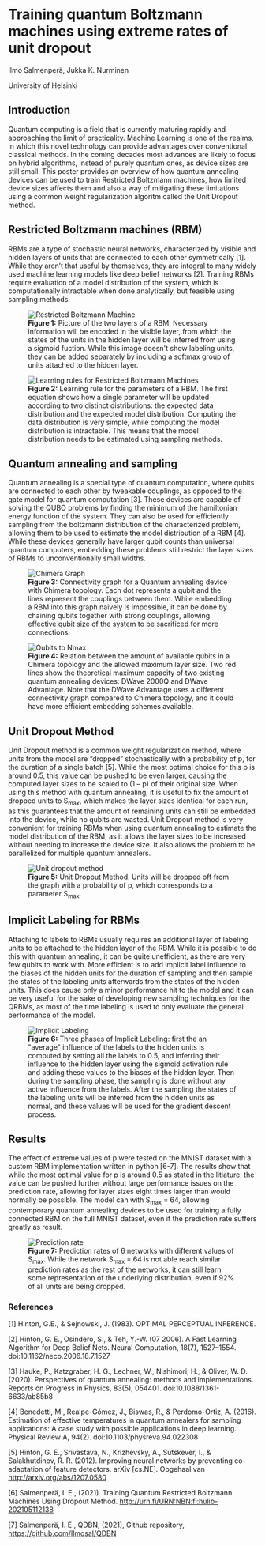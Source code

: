 # Training quantum Boltzmann machines using extreme rates of unit dropout 

Ilmo Salmenperä, Jukka K. Nurminen

University of Helsinki

## Introduction

Quantum computing is a field that is currently maturing rapidly and approaching the limit of practicality. Machine Learning is one of the realms, in which this novel technology can provide advantages over conventional classical methods. In the coming decades most advances are likely to focus on hybrid algorithms, instead of purely quantum ones, as device sizes are still small. This poster provides an overview of how quantum annealing devices can be used to train Restricted Boltzmann machines, how limited device sizes affects them and also a way of mitigating these limitations using a common weight regularization algoritm called the Unit Dropout method. 

## Restricted Boltzmann machines (RBM)

RBMs are a type of stochastic neural networks, characterized by visible and hidden layers of units that are connected to each other symmetrically [1]. While they aren’t that useful by themselves, they are integral to many widely used machine learning models like deep belief networks [2]. Training RBMs require evaluation of a model distribution of the system, which is computationally intractable when done analytically, but feasible using sampling methods.

<figure>
  <img src="https://github.com/Ilmosal/FCAIDays2021Poster/blob/main/pictures/bm.png" alt="Restricted Boltzmann Machine"/>
  <figcaption><b>Figure 1:</b> Picture of the two layers of a RBM. Necessary information will be encoded in the visible layer, from which the states of the units in the hidden layer will be inferred from using a sigmoid fuction. While this image doesn't show labeling units, they can be added separately by including a softmax group of units attached to the hidden layer.</figcaption>
</figure>

<figure>
  <img src="https://github.com/Ilmosal/FCAIDays2021Poster/blob/main/pictures/rbm_kaavat.png" alt="Learning rules for Restricted Boltzmann Machines"/>
  <figcaption><b>Figure 2:</b> Learning rule for the parameters of a RBM. The first equation shows how a single parameter will be updated according to two distinct distributions: the expected data distribution and the expected model distribution. Computing the data distribution is very simple, while computing the model distribution is intractable. This means that the model distribution needs to be estimated using sampling methods.</figcaption>
</figure>

## Quantum annealing and sampling

Quantum annealing is a special type of quantum computation, where qubits are connected to each other by tweakable couplings, as opposed to the gate model for quantum computation [3]. These devices are capable of solving the QUBO problems by finding the minimum of the hamiltonian energy function of the system. They can also be used for efficiently sampling from the boltzmann distribution of the characterized problem, allowing them to be used to estimate the model distribution of a RBM [4]. While these devices generally have larger qubit counts than universal quantum computers, embedding these problems still restrict the layer sizes of RBMs to unconventionally small widths.

<figure>
  <img src="https://github.com/Ilmosal/FCAIDays2021Poster/blob/main/pictures/chimera.png" alt="Chimera Graph"/>
  <figcaption><b>Figure 3:</b> Connectivity graph for a Quantum annealing device with Chimera topology. Each dot represents a qubit and the lines represent the couplings between them. While embedding a RBM into this graph naively is impossible, it can be done by chaining qubits together with strong couplings, allowing effective qubit size of the system to be sacrificed for more connections.</figcaption>
</figure>

<figure>
  <img src="https://github.com/Ilmosal/FCAIDays2021Poster/blob/main/pictures/qubits_to_nmax.png" alt="Qubits to Nmax"/>
  <figcaption><b>Figure 4:</b> Relation between the amount of available qubits in a Chimera topology and the allowed maximum layer size. Two red lines show the theoretical maximum capacity of two existing quantum annealing devices: DWave 2000Q and DWave Advantage. Note that the DWave Advantage uses a different connectivity graph compared to Chimera topology, and it could have more efficient embedding schemes available.</figcaption>
</figure>

## Unit Dropout Method

Unit Dropout method is a common weight regularization method, where units from the model are “dropped” stochastically with a probability of p, for the duration of a single batch [5]. While the most optimal choice for this p is around 0.5, this value can be pushed to be even larger, causing the computed layer sizes to be scaled to (1 – p) of their original size. When using this method with quantum annealing, it is useful to fix the amount of dropped units to S<sub>max</sub>, which makes the layer sizes identical for each run, as this guarantees that the amount of remaining units can still be embedded into the device, while no qubits are wasted. Unit Dropout method is very convenient for training RBMs when using quantum annealing to estimate the model distribution of the RBM, as it allows the layer sizes to be increased without needing to increase the device size. It also allows the problem to be parallelized for multiple quantum annealers.

<figure>
  <img src="https://github.com/Ilmosal/FCAIDays2021Poster/blob/main/pictures/dropout.png" alt="Unit dropout method"/>
  <figcaption><b>Figure 5:</b> Unit Dropout Method. Units will be dropped off from the graph with a probability of p, which corresponds to a parameter S<sub>max</sub>.</figcaption>
</figure>

## Implicit Labeling for RBMs

Attaching to labels to RBMs usually requires an additional layer of labeling units to be attached to the hidden layer of the RBM. While it is possible to do this with quantum annealing, it can be quite unefficient, as there are very few qubits to work with. More efficient is to add implicit label influence to the biases of the hidden units for the duration of sampling and then sample the states of the labeling units afterwards from the states of the hidden units. This does cause only a minor performance hit to the model and it can be very useful for the sake of developing new sampling techniques for the QRBMs, as most of the time labeling is used to only evaluate the general performance of the model.

<figure>
  <img src="https://github.com/Ilmosal/FCAIDays2021Poster/blob/main/pictures/implicit_labeling.png" alt="Implicit Labeling"/>
  <figcaption><b>Figure 6:</b> Three phases of Implicit Labeling: first the an "average" influence of the labels to the hidden units is computed by setting all the labels to 0.5, and inferring their influence to the hidden layer using the sigmoid activation rule and adding these values to the biases of the hidden layer. Then during the sampling phase, the sampling is done without any active influence from the labels. After the sampling the states of the labeling units will be inferred from the hidden units as normal, and these values will be used for the gradient descent process.</figcaption>
</figure>

## Results

The effect of extreme values of p were tested on the MNIST dataset with a custom RBM implementation written in python [6-7]. The results show that while the most optimal value for p is around 0.5 as stated in the litiature, the value can be pushed further without large performance issues on the prediction rate, allowing for layer sizes eight times larger than would normally be possible. The model can with S<sub>max</sub> = 64, allowing contemporary quantum annealing devices to be used for training a fully connected RBM on the full MNIST dataset, even if the prediction rate suffers greatly as result.

<figure>
  <img src="https://github.com/Ilmosal/FCAIDays2021Poster/blob/main/pictures/pred_rate.png" alt="Prediction rate"/>
  <figcaption><b>Figure 7:</b> Prediction rates of 6 networks with different values of S<sub>max</sub>. While the network S<sub>max</sub> = 64 is not able reach similar prediction rates as the rest of the networks, it can still learn some representation of the underlying distribution, even if 92% of all units are being dropped.</figcaption>
</figure>

### References

[1] Hinton, G.E., & Sejnowski, J. (1983). OPTIMAL PERCEPTUAL INFERENCE.

[2] Hinton, G. E., Osindero, S., & Teh, Y.-W. (07 2006). A Fast Learning Algorithm for Deep Belief Nets. Neural Computation, 18(7), 1527–1554. doi:10.1162/neco.2006.18.7.1527

[3] Hauke, P., Katzgraber, H. G., Lechner, W., Nishimori, H., & Oliver, W. D. (2020). Perspectives of quantum annealing: methods and implementations. Reports on Progress in Physics, 83(5), 054401. doi:10.1088/1361-6633/ab85b8

[4] Benedetti, M., Realpe-Gómez, J., Biswas, R., & Perdomo-Ortiz, A. (2016). Estimation of effective temperatures in quantum annealers for sampling applications: A case study with possible applications in deep learning. Physical Review A, 94(2). doi:10.1103/physreva.94.022308

[5] Hinton, G. E., Srivastava, N., Krizhevsky, A., Sutskever, I., & Salakhutdinov, R. R. (2012). Improving neural networks by preventing co-adaptation of feature detectors. arXiv [cs.NE]. Opgehaal van http://arxiv.org/abs/1207.0580

[6] Salmenperä, I. E., (2021). Training Quantum Restricted Boltzmann Machines Using Dropout Method. http://urn.fi/URN:NBN:fi:hulib-202105112138

[7] Salmenperä, I. E., QDBN, (2021), Github repository, https://github.com/Ilmosal/QDBN

